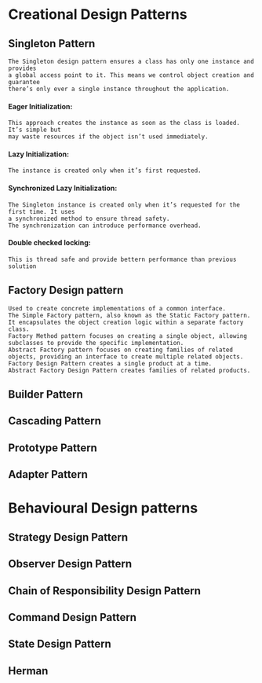 # Creational Design Patterns
## Singleton Pattern
    The Singleton design pattern ensures a class has only one instance and provides
    a global access point to it. This means we control object creation and guarantee
    there’s only ever a single instance throughout the application.
#### Eager Initialization:
    This approach creates the instance as soon as the class is loaded. It’s simple but
    may waste resources if the object isn’t used immediately.
#### Lazy Initialization:
    The instance is created only when it’s first requested. 
#### Synchronized Lazy Initialization:
    The Singleton instance is created only when it’s requested for the first time. It uses
    a synchronized method to ensure thread safety.
    The synchronization can introduce performance overhead.
#### Double checked locking:
    This is thread safe and provide bettern performance than previous solution

## Factory Design pattern
    Used to create concrete implementations of a common interface.
    The Simple Factory pattern, also known as the Static Factory pattern. It encapsulates the object creation logic within a separate factory class.
    Factory Method pattern focuses on creating a single object, allowing subclasses to provide the specific implementation.
    Abstract Factory pattern focuses on creating families of related objects, providing an interface to create multiple related objects.
    Factory Design Pattern creates a single product at a time.
    Abstract Factory Design Pattern creates families of related products.
## Builder Pattern
## Cascading Pattern
## Prototype Pattern
## Adapter Pattern

# Behavioural Design patterns
## Strategy Design Pattern
## Observer Design Pattern
## Chain of Responsibility Design Pattern
## Command Design Pattern
## State Design Pattern
## Herman 




